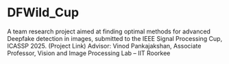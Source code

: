 # DFWild_Cup
A team research project aimed at finding optimal methods for advanced Deepfake detection in images, submitted to the IEEE Signal Processing Cup, ICASSP 2025. (Project Link) Advisor: Vinod Pankajakshan, Associate Professor, Vision and Image Processing Lab – IIT Roorkee
